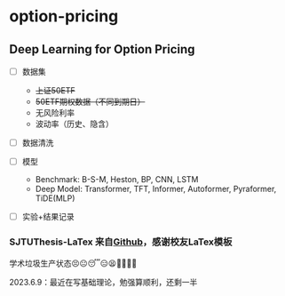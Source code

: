 # option-pricing
## Deep Learning for Option Pricing

- [ ] 数据集
  - ~~上证50ETF~~
  - ~~50ETF期权数据（不同到期日）~~
  - 无风险利率
  - 波动率（历史、隐含）
- [ ] 数据清洗
- [ ] 模型
  - Benchmark: B-S-M, Heston, BP, CNN, LSTM
  - Deep Model: Transformer, TFT, Informer, Autoformer, Pyraformer, TiDE(MLP)
- [ ] 实验+结果记录


### SJTUThesis-LaTex 来自[Github](https://github.com/sjtug/SJTUThesis)，感谢校友LaTex模板

学术垃圾生产状态:persevere::neutral_face::sleeping::expressionless::tired_face::exploding_head::raised_eyebrow::monocle_face::roll_eyes:

2023.6.9：最近在写基础理论，勉强算顺利，还剩一半

